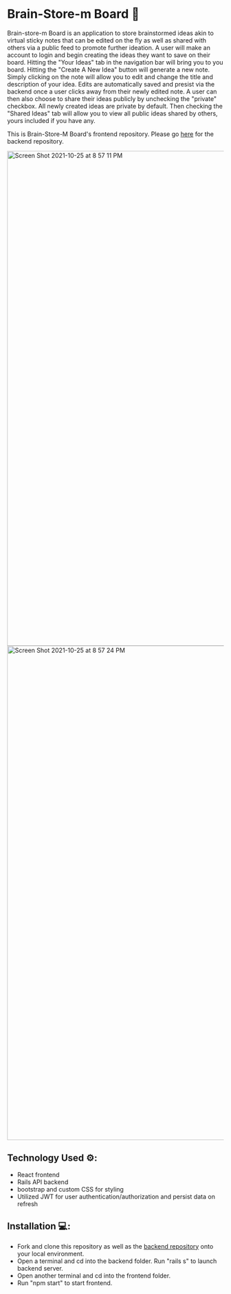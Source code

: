 # Brain-Store-m Board 📝

Brain-store-m Board is an application to store brainstormed ideas akin to virtual sticky notes that can be edited on the fly as well as shared with others via a public feed to promote further ideation. A user will make an account to login and begin creating the ideas they want to save on their board. Hitting the "Your Ideas" tab in the navigation bar will bring you to you board. Hitting the "Create A New Idea" button will generate a new note. Simply clicking on the note will allow you to edit and change the title and description of your idea. Edits are automatically saved and presist via the backend once a user clicks away from their newly edited note. A user can then also choose to share their ideas publicly by unchecking the "private" checkbox. All newly created ideas are private by default. Then checking the "Shared Ideas" tab will allow you to view all public ideas shared by others, yours included if you have any.

This is Brain-Store-M Board's frontend repository. Please go [here](https://github.com/pastasauce59/brain-store-m-board_backend) for the backend repository.

<img width="1152" alt="Screen Shot 2021-10-25 at 8 57 11 PM" src="https://user-images.githubusercontent.com/79714290/138790873-98ef790c-0db7-4f1c-a6a5-40995c8a190a.png">

<img width="1151" alt="Screen Shot 2021-10-25 at 8 57 24 PM" src="https://user-images.githubusercontent.com/79714290/138790878-551c2e6c-62ad-42dc-a121-69b49f56a2b6.png">

## Technology Used ⚙️:
- React frontend
- Rails API backend
- bootstrap and custom CSS for styling
- Utilized JWT for user authentication/authorization and persist data on refresh

## Installation 💻:
- Fork and clone this repository as well as the [backend repository](https://github.com/pastasauce59/brain-store-m-board_backend) onto your local environment.
- Open a terminal and cd into the backend folder. Run "rails s" to launch backend server.
- Open another terminal and cd into the frontend folder.
- Run "npm start" to start frontend. 
